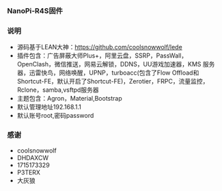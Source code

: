 ### NanoPi-R4S固件

### 说明 

- 源码基于LEAN大神：https://github.com/coolsnowwolf/lede
- 插件包含：广告屏蔽大师Plus+，阿里云盘，SSRP，PassWall，OpenClash，微信推送，网易云解锁，DDNS，UU游戏加速器，KMS 服务器，迅雷快鸟，网络唤醒，UPNP，turboacc(包含了Flow Offload和Shortcut-FE，默认开启了Shortcut-FE)，Zerotier，FRPC，流量监控，Rclone，samba,vsftpd服务器
- 主题包含：Agron，Material,Bootstrap
- 默认管理地址192.168.1.1
- 默认账号root,密码password

### 感谢

- coolsnowwolf
- DHDAXCW
- 1715173329
- P3TERX
- 大灰狼
